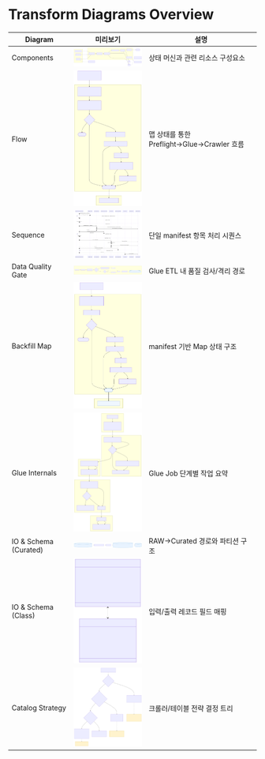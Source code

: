# Transform Diagrams Overview

| Diagram | 미리보기 | 설명 |
|---------|-----------|------|
| Components | <img src="01-components-1.svg" width="320" alt="Components" /> | 상태 머신과 관련 리소스 구성요소 |
| Flow | <img src="02-flow-1.svg" width="320" alt="Flow" /> | 맵 상태를 통한 Preflight→Glue→Crawler 흐름 |
| Sequence | <img src="03-sequence-1.svg" width="320" alt="Sequence" /> | 단일 manifest 항목 처리 시퀀스 |
| Data Quality Gate | <img src="04-data-quality-gate-1.svg" width="320" alt="DQ Gate" /> | Glue ETL 내 품질 검사/격리 경로 |
| Backfill Map | <img src="05-backfill-map-1.svg" width="320" alt="Backfill" /> | manifest 기반 Map 상태 구조 |
| Glue Internals | <img src="06-glue-job-internals-1.svg" width="320" alt="Glue Internals" /> | Glue Job 단계별 작업 요약 |
| IO & Schema (Curated) | <img src="07-io-and-schema-1.svg" width="320" alt="IO Curated" /> | RAW→Curated 경로와 파티션 구조 |
| IO & Schema (Class) | <img src="07-io-and-schema-2.svg" width="320" alt="IO Class" /> | 입력/출력 레코드 필드 매핑 |
| Catalog Strategy | <img src="08-catalog-strategy-1.svg" width="320" alt="Catalog" /> | 크롤러/테이블 전략 결정 트리 |
